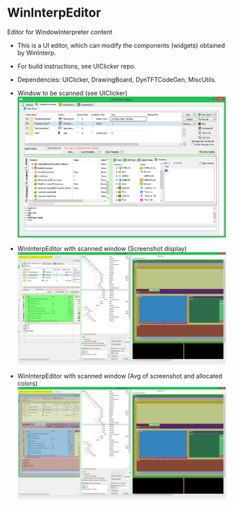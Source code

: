 # WinInterpEditor
Editor for WindowInterpreter content

- This is a UI editor, which can modify the components (widgets) obtained by WinInterp.
- For build instructions, see UIClicker repo.

- Dependencies: UIClicker, DrawingBoard, DynTFTCodeGen, MiscUtils.

- Window to be scanned (see UIClicker)
![alt text](https://github.com/VCC02/WinInterpEditor/blob/main/Screenshots/ScannedUIClickerActions.png?raw=true)

- WinInterpEditor with scanned window (Screenshot display)
![alt text](https://github.com/VCC02/WinInterpEditor/blob/main/Screenshots/WinInterpEditor_ScannedUIClickerActions.png?raw=true)

- WinInterpEditor with scanned window (Avg of screenshot and allocated colors)
![alt text](https://github.com/VCC02/WinInterpEditor/blob/main/Screenshots/WinInterpEditor_AvgScannedUIClickerActions.png?raw=true)
